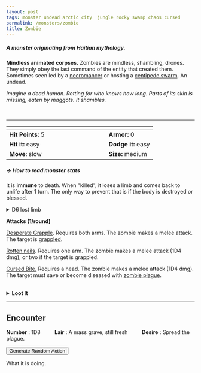 ```yaml
---
layout: post
tags: monster undead arctic city  jungle rocky swamp chaos cursed
permalink: /monsters/zombie
title: Zombie
---
```


##### A monster originating from Haitian mythology.

**Mindless animated corpses.** Zombies are mindless, shambling, drones. They simply obey the last command of the entity that created them. Sometimes seen led by a [necromancer](/monsters/wizard) or hosting a [centipede swarm](/monsters/donestre). An undead.

_Imagine a dead human. Rotting for who knows how long. Parts of its skin is missing, eaten by maggots. It shambles._


<br>

---

|  <span style="display: inline-block; width:250px"></span>  |  |
| -------- | --------|
| **Hit Points:** 5 | **Armor:** 0 |
| **Hit it:** easy  | **Dodge it:** easy  |
| **Move:** slow     |  **Size:** medium | 

##### <span class="tooltip" data-tooltip="Armor = damage reduction · · · Easy/Normal/Hard = roll above 10/15/20 to beat">→ How to read monster stats</span>

It is **immune** to death. When "killed", it loses a limb and comes back to unlife after 1 turn. The only way to prevent that is if the body is destroyed or blessed.

<details markdown="1">
<summary>D6 lost limb</summary>
1. Left arm
1. Right arm
1. Left leg
1. Right leg
1. Head
1. Split in half
</details>

**Attacks (1/round)**

<ins>Desperate Grapple</ins>. Requires both arms. The zombie makes a melee attack. The target is [grappled](/2020/11/10/extra-rules/#conditions).

<ins>Rotten nails</ins>. Requires one arm. The zombie makes a melee attack (1D4 dmg), or two if the target is grappled.

<ins>Cursed Bite.</ins> Requires a head. The zombie makes a melee attack (1D4 dmg). The target must save or become diseased with [zombie plague](/2024/01/01/zombie-plague/).

<br>
<details markdown="1">
<summary style="font-weight: bold;">Loot It</summary>
Zombies rarely hold anything material of value. But their still-animated limbs can be useful for alchemists and wizard. Their blood and entrails carry [zombie plague](/2024/01/01/zombie-plague/), a biological weapon only used by the most immoral creatures.
</details>

---

## Encounter

**Number** : 1D8 <span style="display: inline-block; width:30px"></span>
**Lair** : A mass grave, still fresh <span style="display: inline-block; width:30px"></span>
**Desire** : Spread the plague.

<button onclick="generateMood()">Generate Random Action</button>
<p id="MoodResult">What it is doing.</p>
<script src="/scripts/generateMood.js"></script>
